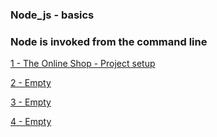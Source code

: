 ### Node_js - basics

### Node is invoked from the command line

[1 - The Online Shop - Project setup ](../../tree//)

[2 - Empty ](../../tree//)

[3 - Empty ](../../tree//)

[4 - Empty ](../../tree//)
